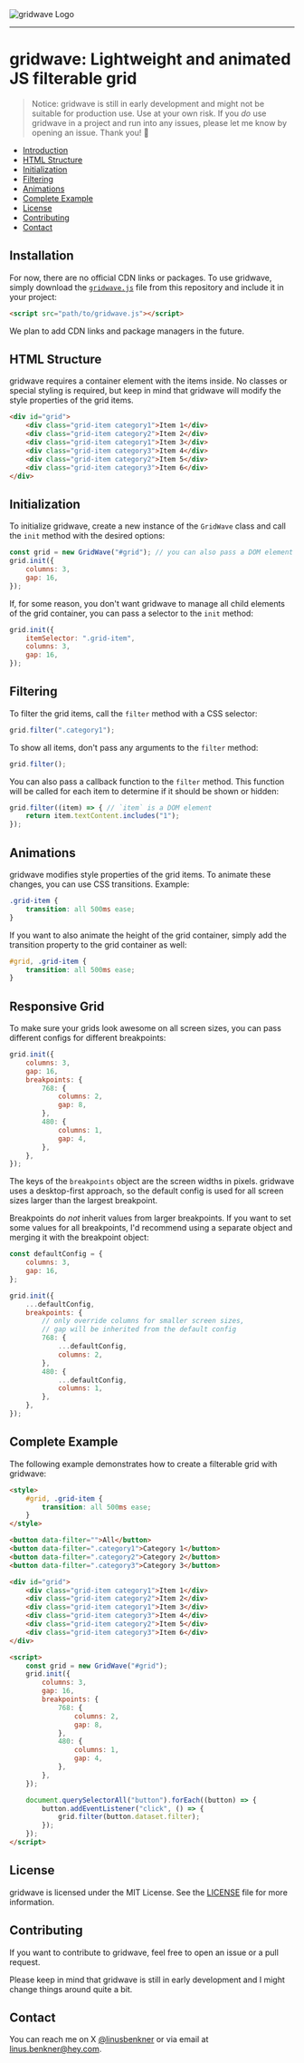 <picture>
  <source media="(prefers-color-scheme: dark)" srcset="logo-light.svg">
  <source media="(prefers-color-scheme: light)" srcset="logo.svg">
  <img alt="gridwave Logo" src="logo.svg">
</picture>

---

# gridwave: Lightweight and animated JS filterable grid

> Notice: gridwave is still in early development and might not be suitable for production use. Use at your own risk.
> If you *do* use gridwave in a project and run into any issues, please let me know by opening an issue. Thank you! 💚

- [Introduction](#introduction)
- [HTML Structure](#html-structure)
- [Initialization](#initialization)
- [Filtering](#filtering)
- [Animations](#animations)
- [Complete Example](#complete-example)
- [License](#license)
- [Contributing](#contributing)
- [Contact](#contact)

## Installation

For now, there are no official CDN links or packages. To use gridwave, simply download the [`gridwave.js`](https://raw.githubusercontent.com/EinLinuus/gridwave/refs/heads/main/gridwave.js) file from this repository and include it in your project:

```html
<script src="path/to/gridwave.js"></script>
```

We plan to add CDN links and package managers in the future.

## HTML Structure

gridwave requires a container element with the items inside. No classes or special styling is required, but keep in mind that gridwave will modify the style properties of the grid items.

```html
<div id="grid">
    <div class="grid-item category1">Item 1</div>
    <div class="grid-item category2">Item 2</div>
    <div class="grid-item category1">Item 3</div>
    <div class="grid-item category3">Item 4</div>
    <div class="grid-item category2">Item 5</div>
    <div class="grid-item category3">Item 6</div>
</div>
```

## Initialization

To initialize gridwave, create a new instance of the `GridWave` class and call the `init` method with the desired options:

```javascript
const grid = new GridWave("#grid"); // you can also pass a DOM element
grid.init({
    columns: 3,
    gap: 16,
});
```

If, for some reason, you don't want gridwave to manage all child elements of the grid container, you can pass a selector to the `init` method:

```javascript
grid.init({
    itemSelector: ".grid-item",
    columns: 3,
    gap: 16,
});
```

## Filtering

To filter the grid items, call the `filter` method with a CSS selector:

```javascript
grid.filter(".category1");
```

To show all items, don't pass any arguments to the `filter` method:

```javascript
grid.filter();
```

You can also pass a callback function to the `filter` method. This function will be called for each item to determine if it should be shown or hidden:

```javascript
grid.filter((item) => { // `item` is a DOM element
    return item.textContent.includes("1");
});
```

## Animations

gridwave modifies style properties of the grid items. To animate these changes, you can use CSS transitions. Example:

```css
.grid-item {
    transition: all 500ms ease;
}
```

If you want to also animate the height of the grid container, simply add the transition property to the grid container as well:

```css
#grid, .grid-item {
    transition: all 500ms ease;
}
```

## Responsive Grid

To make sure your grids look awesome on all screen sizes, you can pass different configs for different breakpoints:

```javascript
grid.init({
    columns: 3,
    gap: 16,
    breakpoints: {
        768: {
            columns: 2,
            gap: 8,
        },
        480: {
            columns: 1,
            gap: 4,
        },
    },
});
```

The keys of the `breakpoints` object are the screen widths in pixels. gridwave uses a desktop-first approach, so the default config is used for all screen sizes larger than the largest breakpoint.

Breakpoints do *not* inherit values from larger breakpoints. If you want to set some values for all breakpoints, I'd recommend using a separate object and merging it with the breakpoint object:

```javascript
const defaultConfig = {
    columns: 3,
    gap: 16,
};

grid.init({
    ...defaultConfig,
    breakpoints: {
        // only override columns for smaller screen sizes,
        // gap will be inherited from the default config
        768: {
            ...defaultConfig,
            columns: 2,
        },
        480: {
            ...defaultConfig,
            columns: 1,
        },
    },
});
```

## Complete Example

The following example demonstrates how to create a filterable grid with gridwave:

```html
<style>
    #grid, .grid-item {
        transition: all 500ms ease;
    }
</style>

<button data-filter="">All</button>
<button data-filter=".category1">Category 1</button>
<button data-filter=".category2">Category 2</button>
<button data-filter=".category3">Category 3</button>

<div id="grid">
    <div class="grid-item category1">Item 1</div>
    <div class="grid-item category2">Item 2</div>
    <div class="grid-item category1">Item 3</div>
    <div class="grid-item category3">Item 4</div>
    <div class="grid-item category2">Item 5</div>
    <div class="grid-item category3">Item 6</div>
</div>

<script>
    const grid = new GridWave("#grid");
    grid.init({
        columns: 3,
        gap: 16,
        breakpoints: {
            768: {
                columns: 2,
                gap: 8,
            },
            480: {
                columns: 1,
                gap: 4,
            },
        },
    });

    document.querySelectorAll("button").forEach((button) => {
        button.addEventListener("click", () => {
            grid.filter(button.dataset.filter);
        });
    });
</script>
```

## License

gridwave is licensed under the MIT License. See the [LICENSE](LICENSE) file for more information.

## Contributing

If you want to contribute to gridwave, feel free to open an issue or a pull request.

Please keep in mind that gridwave is still in early development and I might change things around quite a bit.

## Contact

You can reach me on X [@linusbenkner](https://x.com/linusbenkner) or via email at [linus.benkner@hey.com](mailto:linus.benkner@hey.com).
